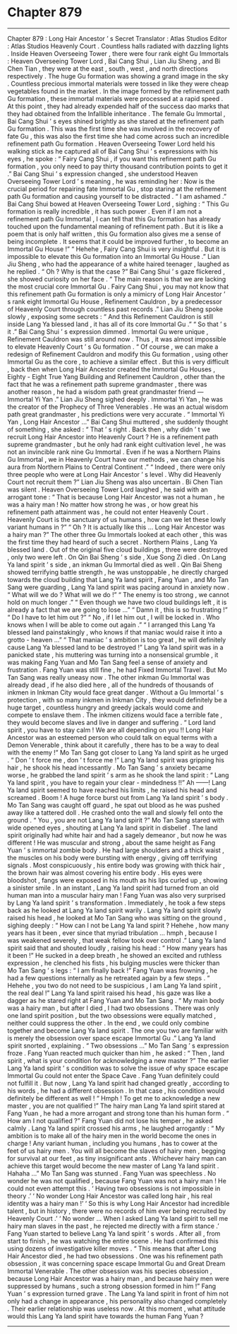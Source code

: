 
# Chapter 879


---

Chapter 879 : Long Hair Ancestor ’ s Secret
Translator :
Atlas Studios
Editor :
Atlas Studios
Heavenly Court .
Countless halls radiated with dazzling lights .
Inside Heaven Overseeing Tower , there were four rank eight Gu Immortals : Heaven Overseeing Tower Lord , Bai Cang Shui , Lian Jiu Sheng , and Bi Chen Tian , they were at the east , south , west , and north directions respectively .
The huge Gu formation was showing a grand image in the sky .
Countless precious immortal materials were tossed in like they were cheap vegetables found in the market .
In the image formed by the refinement path Gu formation , these immortal materials were processed at a rapid speed .
At this point , they had already expended half of the success dao marks that they had obtained from the Infallible inheritance .
The female Gu Immortal , Bai Cang Shui ’ s eyes shined brightly as she stared at the refinement path Gu formation . This was the first time she was involved in the recovery of fate Gu , this was also the first time she had come across such an incredible refinement path Gu formation .
Heaven Overseeing Tower Lord held his walking stick as he captured all of Bai Cang Shui ’ s expressions with his eyes , he spoke : “ Fairy Cang Shui , if you want this refinement path Gu formation , you only need to pay thirty thousand contribution points to get it .”
Bai Cang Shui ’ s expression changed , she understood Heaven Overseeing Tower Lord ’ s meaning , he was reminding her : Now is the crucial period for repairing fate Immortal Gu , stop staring at the refinement path Gu formation and causing yourself to be distracted .
“ I am ashamed .” Bai Cang Shui bowed at Heaven Overseeing Tower Lord , sighing : “ This Gu formation is really incredible , it has such power . Even if I am not a refinement path Gu Immortal , I can tell that this Gu formation has already touched upon the fundamental meaning of refinement path . But it is like a poem that is only half written , this Gu formation also gives me a sense of being incomplete . It seems that it could be improved further , to become an Immortal Gu House !”
“ Hehehe , Fairy Cang Shui is very insightful . But it is impossible to elevate this Gu formation into an Immortal Gu House .” Lian Jiu Sheng , who had the appearance of a white haired teenager , laughed as he replied .
“ Oh ? Why is that the case ?” Bai Cang Shui ’ s gaze flickered , she showed curiosity on her face .
“ The main reason is that we are lacking the most crucial core Immortal Gu . Fairy Cang Shui , you may not know that this refinement path Gu formation is only a mimicry of Long Hair Ancestor ’ s rank eight Immortal Gu House , Refinement Cauldron , by a predecessor of Heavenly Court through countless past records .” Lian Jiu Sheng spoke slowly , exposing some secrets : “ And this Refinement Cauldron is still inside Lang Ya blessed land , it has all of its core Immortal Gu .”
“ So that ’ s it .” Bai Cang Shui ’ s expression dimmed .
Immortal Gu were unique , Refinement Cauldron was still around now . Thus , it was almost impossible to elevate Heavenly Court ’ s Gu formation .
“ Of course , we can make a redesign of Refinement Cauldron and modify this Gu formation , using other Immortal Gu as the core , to achieve a similar effect . But this is very difficult , back then when Long Hair Ancestor created the Immortal Gu Houses , Eighty - Eight True Yang Building and Refinement Cauldron , other than the fact that he was a refinement path supreme grandmaster , there was another reason , he had a wisdom path great grandmaster friend — Immortal Yi Yan .” Lian Jiu Sheng sighed deeply .
Immortal Yi Yan , he was the creator of the Prophecy of Three Venerables .
He was an actual wisdom path great grandmaster , his predictions were very accurate .
“ Immortal Yi Yan , Long Hair Ancestor …” Bai Cang Shui muttered , she suddenly thought of something , she asked : “ That ’ s right . Back then , why didn ’ t we recruit Long Hair Ancestor into Heavenly Court ? He is a refinement path supreme grandmaster , but he only had rank eight cultivation level , he was not an invincible rank nine Gu Immortal . Even if he was a Northern Plains Gu Immortal , we in Heavenly Court have our methods , we can change his aura from Northern Plains to Central Continent .”
“ Indeed , there were only three people who were at Long Hair Ancestor ’ s level . Why did Heavenly Court not recruit them ?” Lian Jiu Sheng was also uncertain .
Bi Chen Tian was silent .
Heaven Overseeing Tower Lord laughed , he said with an arrogant tone : “ That is because Long Hair Ancestor was not a human , he was a hairy man ! No matter how strong he was , or how great his refinement path attainment was , he could not enter Heavenly Court . Heavenly Court is the sanctuary of us humans , how can we let these lowly variant humans in ?”
“ Oh ? It is actually like this … Long Hair Ancestor was a hairy man ?” The other three Gu Immortals looked at each other , this was the first time they had heard of such a secret .
Northern Plains , Lang Ya blessed land .
Out of the original five cloud buildings , three were destroyed , only two were left .
On Qin Bai Sheng ’ s side , Xue Song Zi died .
On Lang Ya land spirit ’ s side , an inkman Gu Immortal died as well .
Qin Bai Sheng showed terrifying battle strength , he was unstoppable , he directly charged towards the cloud building that Lang Ya land spirit , Fang Yuan , and Mo Tan Sang were guarding , Lang Ya land spirit was pacing around in anxiety now .
“ What will we do ? What will we do !”
“ The enemy is too strong , we cannot hold on much longer .”
“ Even though we have two cloud buildings left , it is already a fact that we are going to lose …”
“ Damn it , this is so frustrating !”
“ Do I have to let him out ?”
“ No , if I let him out , I will be locked in . Who knows when I will be able to come out again .”
“ I arranged this Lang Ya blessed land painstakingly , who knows if that maniac would raise it into a grotto - heaven …”
“ That maniac ’ s ambition is too great , he will definitely cause Lang Ya blessed land to be destroyed !”
Lang Ya land spirit was in a panicked state , his muttering was turning into a nonsensical grumble , it was making Fang Yuan and Mo Tan Sang feel a sense of anxiety and frustration .
Fang Yuan was still fine , he had Fixed Immortal Travel .
But Mo Tan Sang was really uneasy now .
The other inkman Gu Immortal was already dead , if he also died here , all of the hundreds of thousands of inkmen in Inkman City would face great danger .
Without a Gu Immortal ’ s protection , with so many inkmen in Inkman City , they would definitely be a huge target , countless hungry and greedy jackals would come and compete to enslave them .
The inkmen citizens would face a terrible fate , they would become slaves and live in danger and suffering .
“ Lord land spirit , you have to stay calm ! We are all depending on you !! Long Hair Ancestor was an esteemed person who could talk on equal terms with a Demon Venerable , think about it carefully , there has to be a way to deal with the enemy !” Mo Tan Sang got closer to Lang Ya land spirit as he urged .
“ Don ’ t force me , don ’ t force me !” Lang Ya land spirit was gripping his hair , he shook his head incessantly .
Mo Tan Sang ’ s anxiety became worse , he grabbed the land spirit ’ s arm as he shook the land spirit : “ Lang Ya land spirit , you have to regain your clear - mindedness !!”
Ah ——!
Lang Ya land spirit seemed to have reached his limits , he raised his head and screamed .
Boom !
A huge force burst out from Lang Ya land spirit ’ s body .
Mo Tan Sang was caught off guard , he spat out blood as he was pushed away like a tattered doll . He crashed onto the wall and slowly fell onto the ground .
“ You , you are not Lang Ya land spirit ?” Mo Tan Sang stared with wide opened eyes , shouting at Lang Ya land spirit in disbelief .
The land spirit originally had white hair and had a sagely demeanor , but now he was different ! He was muscular and strong , about the same height as Fang Yuan ’ s immortal zombie body . He had large shoulders and a thick waist , the muscles on his body were bursting with energy , giving off terrifying signals .
Most conspicuously , his entire body was growing with thick hair , the brown hair was almost covering his entire body .
His eyes were bloodshot , fangs were exposed in his mouth as his lips curled up , showing a sinister smile .
In an instant , Lang Ya land spirit had turned from an old human man into a muscular hairy man !
Fang Yuan was also very surprised by Lang Ya land spirit ’ s transformation .
Immediately , he took a few steps back as he looked at Lang Ya land spirit warily .
Lang Ya land spirit slowly raised his head , he looked at Mo Tan Sang who was sitting on the ground , sighing deeply : “ How can I not be Lang Ya land spirit ? Hehehe , how many years has it been , ever since that myriad tribulation … hmph , because I was weakened severely , that weak fellow took over control .”
Lang Ya land spirit said that and shouted loudly , raising his head : “ How many years has it been !”
He sucked in a deep breath , he showed an excited and ruthless expression , he clenched his fists , his bulging muscles were thicker than Mo Tan Sang ’ s legs : “ I am finally back !”
Fang Yuan was frowning , he had a few questions internally as he retreated again by a few steps .
“ Hehehe , you two do not need to be suspicious , I am Lang Ya land spirit , the real deal !” Lang Ya land spirit raised his head , his gaze was like a dagger as he stared right at Fang Yuan and Mo Tan Sang .
“ My main body was a hairy man , but after I died , I had two obsessions . There was only one land spirit position , but the two obsessions were equally matched , neither could suppress the other . In the end , we could only combine together and become Lang Ya land spirit . The one you two are familiar with is merely the obsession over space escape Immortal Gu .” Lang Ya land spirit snorted , explaining .
“ Two obsessions …” Mo Tan Sang ’ s expression froze .
Fang Yuan reacted much quicker than him , he asked : “ Then , land spirit , what is your condition for acknowledging a new master ?”
The earlier Lang Ya land spirit ’ s condition was to solve the issue of why space escape Immortal Gu could not enter the Space Cave .
Fang Yuan definitely could not fulfill it .
But now , Lang Ya land spirit had changed greatly , according to his words , he had a different obsession . In that case , his condition would definitely be different as well !
“ Hmph ! To get me to acknowledge a new master , you are not qualified !” The hairy man Lang Ya land spirit stared at Fang Yuan , he had a more arrogant and strong tone than his human form .
“ How am I not qualified ?” Fang Yuan did not lose his temper , he asked calmly .
Lang Ya land spirit crossed his arms , he laughed arrogantly : “ My ambition is to make all of the hairy men in the world become the ones in charge ! Any variant human , including you humans , has to cower at the feet of us hairy men . You will all become the slaves of hairy men , begging for survival at our feet , as tiny insignificant ants . Whichever hairy man can achieve this target would become the new master of Lang Ya land spirit . Hahaha …”
Mo Tan Sang was stunned .
Fang Yuan was speechless .
No wonder he was not qualified , because Fang Yuan was not a hairy man ! He could not even attempt this .
‘ Having two obsessions is not impossible in theory .’
‘ No wonder Long Hair Ancestor was called long hair , his real identity was a hairy man !’
‘ So this is why Long Hair Ancestor had incredible talent , but in history , there were no records of him ever being recruited by Heavenly Court .’
‘ No wonder … When I asked Lang Ya land spirit to sell me hairy man slaves in the past , he rejected me directly with a firm stance .’
Fang Yuan started to believe Lang Ya land spirit ’ s words .
After all , from start to finish , he was watching the entire scene . He had confirmed this using dozens of investigative killer moves .
“ This means that after Long Hair Ancestor died , he had two obsessions . One was his refinement path obsession , it was concerning space escape Immortal Gu and Great Dream Immortal Venerable . The other obsession was his species obsession , because Long Hair Ancestor was a hairy man , and because hairy men were suppressed by humans , such a strong obsession formed in him !”
Fang Yuan ’ s expression turned grave .
The Lang Ya land spirit in front of him not only had a change in appearance , his personality also changed completely .
Their earlier relationship was useless now . At this moment , what attitude would this Lang Ya land spirit have towards the human Fang Yuan ?

---

